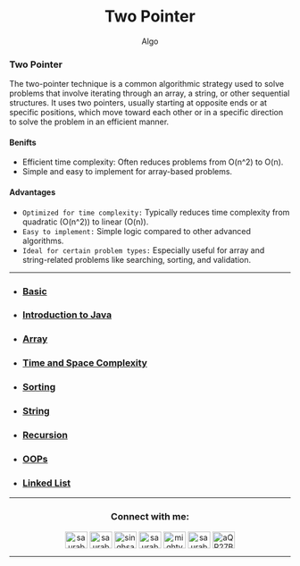 <h1 align="center" > Two Pointer </h1>
<p align="center" > Algo </p>


### Two Pointer
The two-pointer technique is a common algorithmic strategy used to solve problems that involve iterating through an array, a string, or other sequential structures. It uses two pointers, usually starting at opposite ends or at specific positions, which move toward each other or in a specific direction to solve the problem in an efficient manner.

#### Benifts

+ Efficient time complexity: Often reduces problems from O(n^2) to O(n).
+ Simple and easy to implement for array-based problems.

#### Advantages

+ `Optimized for time complexity:` Typically reduces time complexity from quadratic (O(n^2)) to linear (O(n)).
+ `Easy to implement:` Simple logic compared to other advanced algorithms.
+ `Ideal for certain problem types:` Especially useful for array and string-related problems like searching, sorting, and validation.





---




+ ### [Basic](https://github.com/saurabhbahadur/java-interview-questions/blob/main/Basics.md)
+ ### [Introduction to Java](https://github.com/saurabhbahadur/java-interview-questions/blob/main/JAVA/Introduction%20to%20Java.md)
+ ### [Array](https://github.com/saurabhbahadur/java-interview-questions/blob/main/Data%20Strucures/Array.md)
+ ### [Time and Space Complexity](https://github.com/saurabhbahadur/java-interview-questions/blob/main/JAVA/Time%20%26%20Space%20Complexity.md)
+ ### [Sorting](https://github.com/saurabhbahadur/java-interview-questions/blob/main/Tech%20%26%20Algo/Sorting.md)
+ ### [String](https://github.com/saurabhbahadur/java-interview-questions/blob/main/Data%20Strucures/String.md)
+ ### [Recursion](https://github.com/saurabhbahadur/java-interview-questions/blob/main/Tech%20%26%20Algo/Recursion.md)
+ ### [OOPs](https://github.com/saurabhbahadur/java-interview-questions/tree/main/OOPs)
+ ### [Linked List](https://github.com/saurabhbahadur/java-interview-questions/blob/main/Data%20Strucures/LinkedList.md)

---


<h3 align="center">Connect with me:</h3>
<p align="center">
<a href="https://twitter.com/saurabhbahadur" target="blank"><img align="center" src="https://raw.githubusercontent.com/rahuldkjain/github-profile-readme-generator/master/src/images/icons/Social/twitter.svg" alt="saurabhbahadur" height="30" width="40" /></a>
<a href="https://linkedin.com/in/saurabhbahadur" target="blank"><img align="center" src="https://raw.githubusercontent.com/rahuldkjain/github-profile-readme-generator/master/src/images/icons/Social/linked-in-alt.svg" alt="saurabhbahadur" height="30" width="40" /></a>
<a href="https://fb.com/singhsaurabhbahadur" target="blank"><img align="center" src="https://raw.githubusercontent.com/rahuldkjain/github-profile-readme-generator/master/src/images/icons/Social/facebook.svg" alt="singhsaurabhbahadur" height="30" width="40" /></a>
<a href="https://instagram.com/saurabhbahadur_" target="blank"><img align="center" src="https://raw.githubusercontent.com/rahuldkjain/github-profile-readme-generator/master/src/images/icons/Social/instagram.svg" alt="saurabhbahadur_" height="30" width="40" /></a>
<a href="https://www.youtube.com/c/mighty saur" target="blank"><img align="center" src="https://raw.githubusercontent.com/rahuldkjain/github-profile-readme-generator/master/src/images/icons/Social/youtube.svg" alt="mighty saur" height="30" width="40" /></a>
<a href="https://www.hackerrank.com/saurabhbahadur" target="blank"><img align="center" src="https://raw.githubusercontent.com/rahuldkjain/github-profile-readme-generator/master/src/images/icons/Social/hackerrank.svg" alt="saurabhbahadur" height="30" width="40" /></a>
<a href="https://discord.gg/aQR27Bg7de" target="blank"><img align="center" src="https://raw.githubusercontent.com/rahuldkjain/github-profile-readme-generator/master/src/images/icons/Social/discord.svg" alt="aQR27Bg7de" height="30" width="40" /></a>
</p>




---
